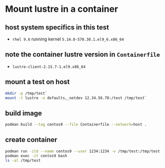 # Mount lustre in a container
## host system specifics in this test
- `rhel 9.6` running kernel `5.14.0-570.30.1.el9_6.x86_64`

## note the container lustre version in `Containerfile`
- `lustre-client-2.15.7-1.el9.x86_64`

## mount a test on host
```sh
mkdir -p /tmp/test`
mount -t lustre -o defaults,_netdev 12.34.56.78:/test /tmp/test`
```

## build image
```sh
podman build --tag centos9 --file Containerfile --network=host .
```

## create container
```sh
podman run -itd --name centos9 --user 1234:1234 -v /tmp/test:/tmp/test localhost/centos9`
podman exec -it centos9 bash
ls -al /tmp/test
```
